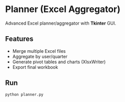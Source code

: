 # Planner (Excel Aggregator)

Advanced Excel planner/aggregator with **Tkinter** GUI.

## Features
- Merge multiple Excel files
- Aggregate by user/quarter
- Generate pivot tables and charts (XlsxWriter)
- Export final workbook

## Run
```bash
python planner.py
```
